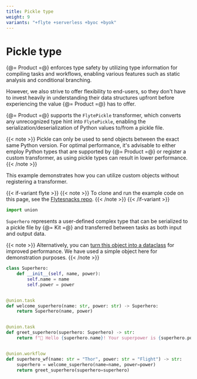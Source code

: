 ```yaml
---
title: Pickle type
weight: 9
variants: "+flyte +serverless +byoc +byok"
---
```


# Pickle type


{@= Product =@} enforces type safety by utilizing type information for compiling tasks and workflows,
enabling various features such as static analysis and conditional branching.

However, we also strive to offer flexibility to end-users, so they don't have to invest heavily
in understanding their data structures upfront before experiencing the value {@= Product =@} has to offer.

{@= Product =@} supports the `FlytePickle` transformer, which converts any unrecognized type hint into `FlytePickle`,
enabling the serialization/deserialization of Python values to/from a pickle file.

{{< note >}}
Pickle can only be used to send objects between the exact same Python version.
For optimal performance, it's advisable to either employ Python types that are supported by {@= Product =@}
or register a custom transformer, as using pickle types can result in lower performance.
{{< /note >}}

This example demonstrates how you can utilize custom objects without registering a transformer.

{{< if-variant flyte >}}
{{< note >}}
To clone and run the example code on this page, see the [Flytesnacks repo](https://github.com/flyteorg/flytesnacks/tree/master/examples/data_types_and_io/).
{{< /note >}}
{{< /if-variant >}}

```python
import union
```

`Superhero` represents a user-defined complex type that can be serialized to a pickle file by {@= Kit =@}
and transferred between tasks as both input and output data.

{{< note >}}
Alternatively, you can [turn this object into a dataclass](./dataclass.md) for improved performance.
We have used a simple object here for demonstration purposes.
{{< /note >}}

```python
class Superhero:
    def __init__(self, name, power):
        self.name = name
        self.power = power


@union.task
def welcome_superhero(name: str, power: str) -> Superhero:
    return Superhero(name, power)


@union.task
def greet_superhero(superhero: Superhero) -> str:
    return f"👋 Hello {superhero.name}! Your superpower is {superhero.power}."


@union.workflow
def superhero_wf(name: str = "Thor", power: str = "Flight") -> str:
    superhero = welcome_superhero(name=name, power=power)
    return greet_superhero(superhero=superhero)
```